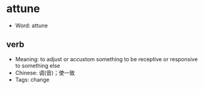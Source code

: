 # attune

- Word: attune

## verb

- Meaning: to adjust or accustom something to be receptive or responsive to something else
- Chinese: 调(音)；使一致
- Tags: change

